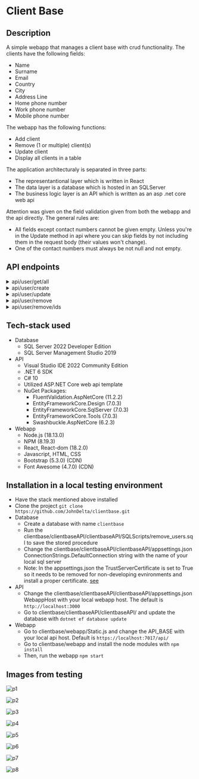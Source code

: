 # Client Base

## Description

A simple webapp that manages a client base with crud functionality.
The clients have the following fields:

- Name
- Surname
- Email
- Country
- City
- Address Line
- Home phone number
- Work phone number
- Mobile phone number


The webapp has the following functions:

- Add client
- Remove (1 or multiple) client(s)
- Update client
- Display all clients in a table

The application architecturaly is separated in three parts:

- The representantional layer which is written in React
- The data layer is a database which is hosted in an SQLServer
- The business logic layer is an API which is written as an asp .net core web api

Attention was given on the field validation given from both
the webapp and the api directly.
The general rules are:

 - All fields except contact numbers cannot be given empty. Unless you're in the Update method in api where you can skip fields by not including them in the request body (their values won't change).
 - One of the contact numbers must always be not null and not empty.

## API endpoints

<details>
    <summary>api/user/get/all</summary>
    
    Media Type: `application/json`

    Method: `GET`

    Request Body: -

    Response Body:

    ```
    [
        {
            "userId": 0,
            "name": "string",
            "surname": "string",
            "email": "string",
            "country": "string",
            "city": "string",
            "addressLine": "string",
            "mobilePhoneNumber": "string",
            "homePhoneNumber": "string",
            "workPhoneNumber": "string"
        }
    ]
    ```

</details>

<details>
    <summary>api/user/create</summary>
    
    Media Type: `application/json`

    Method: `POST`

    Request Body: 
    
    ```
    [
        {
            "name": "string",
            "surname": "string",
            "email": "string",
            "country": "string",
            "city": "string",
            "addressLine": "string",
            "mobilePhoneNumber": "string",
            "homePhoneNumber": "string",
            "workPhoneNumber": "string"
        }
    ]

    Response Body:

    ```
    [
        {
            "userId": 0,
            "name": "string",
            "surname": "string",
            "email": "string",
            "country": "string",
            "city": "string",
            "addressLine": "string",
            "mobilePhoneNumber": "string",
            "homePhoneNumber": "string",
            "workPhoneNumber": "string"
        }
    ]
    ```

</details>

<details>
    <summary>api/user/update</summary>
    
    Media Type: `application/json`

    Method: `PUT`

    Request Body: 
    
    ```
    [
        {
            "userId": 0,
            "name": "string",
            "surname": "string",
            "email": "string",
            "country": "string",
            "city": "string",
            "addressLine": "string",
            "mobilePhoneNumber": "string",
            "homePhoneNumber": "string",
            "workPhoneNumber": "string"
        }
    ]

    Response Body:

    ```
    [
        {
            "userId": 0,
            "name": "string",
            "surname": "string",
            "email": "string",
            "country": "string",
            "city": "string",
            "addressLine": "string",
            "mobilePhoneNumber": "string",
            "homePhoneNumber": "string",
            "workPhoneNumber": "string"
        }
    ]
    ```

</details>

<details>
    <summary>api/user/remove</summary>
    
    Media Type: `application/json`

    Method: 'DELETE'

    Request Body: 
    
    ```
    [
        0
    ]

    Response Body:

    ```
    [
        {
            "userId": 0,
            "name": "string",
            "surname": "string",
            "email": "string",
            "country": "string",
            "city": "string",
            "addressLine": "string",
            "mobilePhoneNumber": "string",
            "homePhoneNumber": "string",
            "workPhoneNumber": "string"
        }
    ]
    ```

</details>

<details>
    <summary>api/user/remove/ids</summary>
    
    Media Type: `application/json`

    Method: `DELETE`

    Request Body: 
    
    ```
    [
        0, 1, 2
    ]

    Response Body: -

</details>


## Tech-stack used

- Database
    - SQL Server 2022 Developer Edition
    - SQL Server Management Studio 2019
- API
    - Visual Studio IDE 2022 Community Edition
    - .NET 6 SDK
    - C# 10
    - Utilized ASP.NET Core web api template
    - NuGet Packages:
        - FluentValidation.AspNetCore (11.2.2)
        - EntityFrameworkCore.Design (7.0.3)
        - EntityFrameworkCore.SqlServer (7.0.3)
        - EntityFrameworkCore.Tools (7.0.3)
        - Swashbuckle.AspNetCore (6.2.3)
- Webapp
    - Node.js (18.13.0)
    - NPM (8.19.3)
    - React, React-dom (18.2.0)
    - Javascript, HTML, CSS
    - Bootstrap (5.3.0) (CDN)
    - Font Awesome (4.7.0) (CDN)


## Installation in a local testing environment

- Have the stack mentioned above installed
- Clone the project `git clone https://github.com/JohnDelta/clientbase.git`
- Database
    - Create a database with name `clientbase`
    - Run the clientbase/clientbaseAPI/clientbaseAPI/SQLScripts/remove_users.sql to save the stored procedure
    - Change the clientbase/clientbaseAPI/clientbaseAPI/appsettings.json ConnectionStrings.DefaultConnection string with the name of your local sql server
    - Note: In the appsettings.json the TrustServerCertificate is set to True so it needs to be removed for non-developing evnironments and install a proper certificate. [see](https://stackoverflow.com/a/17658821)
- API
    - Change the clientbase/clientbaseAPI/clientbaseAPI/appsettings.json WebappHost with your local webapp host. The default is `http://localhost:3000`
    - Go to clientbase/clientbaseAPI/clientbaseAPI/ and update the database with `dotnet ef database update`
- Webapp
    - Go to clientbase/webapp/Static.js and change the API_BASE with your local api host. Default is `https://localhost:7017/api/`
    - Go to clientbase/webapp and install the node modules with `npm install`
    - Then, run the webapp `npm start`

## Images from testing

![p1](https://user-images.githubusercontent.com/53333356/220604086-a414222f-a423-4706-9ea8-8a7555468330.jpg)

![p2](https://user-images.githubusercontent.com/53333356/220604124-28cd0e60-1358-425b-9d9c-0198e11e2833.jpg)

![p3](https://user-images.githubusercontent.com/53333356/220604146-3bd52d26-9a93-49a0-991a-57b043dcb635.jpg)

![p4](https://user-images.githubusercontent.com/53333356/220604156-0bb629de-c5d9-4285-910c-ece9350dc63d.jpg)

![p5](https://user-images.githubusercontent.com/53333356/220604163-7518e1a2-bcab-4836-a098-9b67828bdde8.jpg)

![p6](https://user-images.githubusercontent.com/53333356/220604173-a39e72b0-8f3f-4f92-81d1-841b34742d6c.jpg)

![p7](https://user-images.githubusercontent.com/53333356/220604195-2d8e091c-bf7e-4c74-905f-b50af0178289.jpg)

![p8](https://user-images.githubusercontent.com/53333356/220604208-12588303-ef64-47ec-a7c3-67684f73f7e6.jpg)

